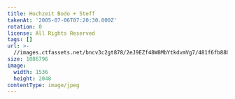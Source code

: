 ```yaml
---
title: Hochzeit Bodo + Steff
takenAt: '2005-07-06T07:20:30.000Z'
rotation: 0
license: All Rights Reserved
tags: []
url: >-
  //images.ctfassets.net/bncv3c2gt878/2eJ9EZf48W8MbYtkdvmVg7/481f6fb88be1b3886251752e23d91c28/hochzeit-bodo--steff_4559740415_o
size: 1086796
image:
  width: 1536
  height: 2048
contentType: image/jpeg
---
```


